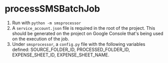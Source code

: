 # processSMSBatchJob

1. Run with `python -m smsprocessor`
2. A `service_account.json` file is required in the root of the project. This should be generated on the project on Google Console that's being used on the execution of the job.
3. Under `smsprocessor`, a `config.py` file with the following variables defined: SOURCE_FOLDER_ID, PROCESSED_FOLDER_ID, EXPENSE_SHEET_ID, EXPENSE_SHEET_NAME.